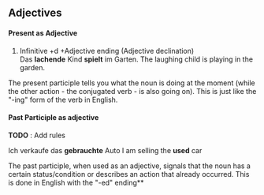 
## Adjectives
#### Present  as Adjective
1. Infinitive +d +Adjective ending (Adjective declination)
	Das **lachende** Kind **spielt** im Garten. 
	The laughing child is playing in the garden.
	
The present participle tells you what the noun is doing at the moment (while the other action - the conjugated verb - is also going on). This is just like the "-ing" form of the verb in English.


#### Past Participle as adjective

**TODO** : Add rules

Ich verkaufe das **gebrauchte** Auto
I am selling the **used** car

The past participle, when used as an adjective, signals that the noun has a certain status/condition or describes an action that already occurred. This is done in English with the "-ed" ending**
